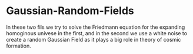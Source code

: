 # Gaussian-Random-Fields
In these two fils we try to solve the Friedmann equation for the expanding homoginous univese in the first, and in the second we use a white noise to create a random Gaussian
Field as it plays a big role in theory of cosmic formation.
